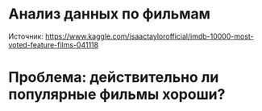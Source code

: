 # Анализ данных по фильмам
Источник: https://www.kaggle.com/isaactaylorofficial/imdb-10000-most-voted-feature-films-041118

# Проблема: действительно ли популярные фильмы хороши?

